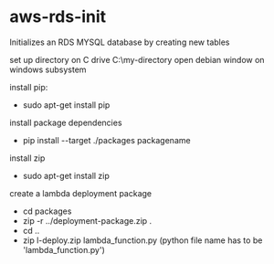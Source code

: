 # aws-rds-init
Initializes an RDS MYSQL database by creating new tables

set up directory on C drive C:\my-directory
open debian window on windows subsystem

install pip:
  - sudo apt-get install pip

install package dependencies
  - pip install --target ./packages packagename

install zip
  - sudo apt-get install zip 

create a lambda deployment package
  - cd packages
  - zip -r ../deployment-package.zip .
  - cd ..
  - zip l-deploy.zip lambda_function.py  (python file name has to be 'lambda_function.py')
